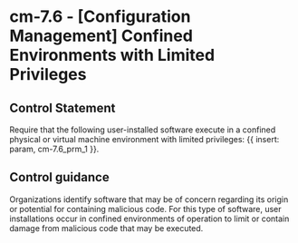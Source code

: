 # cm-7.6 - \[Configuration Management\] Confined Environments with Limited Privileges

## Control Statement

Require that the following user-installed software execute in a confined physical or virtual machine environment with limited privileges: {{ insert: param, cm-7.6_prm_1 }}.

## Control guidance

Organizations identify software that may be of concern regarding its origin or potential for containing malicious code. For this type of software, user installations occur in confined environments of operation to limit or contain damage from malicious code that may be executed.
